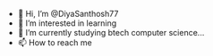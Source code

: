 - 👋 Hi, I’m @DiyaSanthosh77
- 👀 I’m interested in learning
- 🌱 I’m currently studying btech computer science...
- 📫 How to reach me  

<!---
DiyaSanthosh77/DiyaSanthosh77 is a ✨ special ✨ repository because its `README.md` (this file) appears on your GitHub profile.
You can click the Preview link to take a look at your changes.
--->
